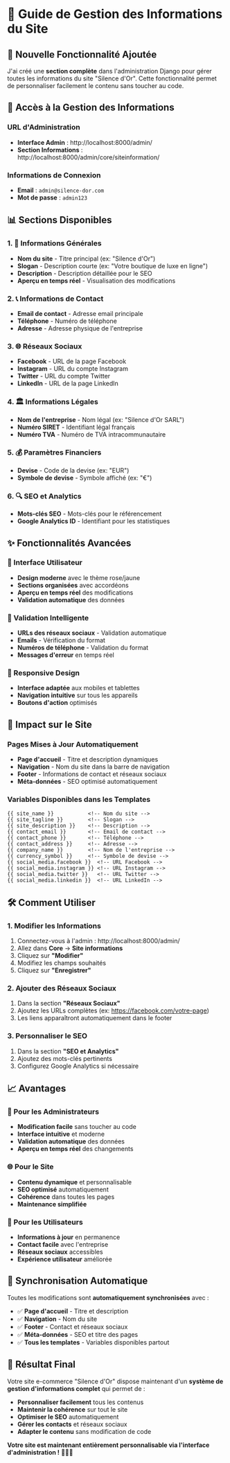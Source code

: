 # 🏢 Guide de Gestion des Informations du Site

## 🎯 **Nouvelle Fonctionnalité Ajoutée**

J'ai créé une **section complète** dans l'administration Django pour gérer toutes les informations du site "Silence d'Or". Cette fonctionnalité permet de personnaliser facilement le contenu sans toucher au code.

## 🔗 **Accès à la Gestion des Informations**

### **URL d'Administration**
- **Interface Admin** : http://localhost:8000/admin/
- **Section Informations** : http://localhost:8000/admin/core/siteinformation/

### **Informations de Connexion**
- **Email** : `admin@silence-dor.com`
- **Mot de passe** : `admin123`

## 📊 **Sections Disponibles**

### **1. 🏢 Informations Générales**
- **Nom du site** - Titre principal (ex: "Silence d'Or")
- **Slogan** - Description courte (ex: "Votre boutique de luxe en ligne")
- **Description** - Description détaillée pour le SEO
- **Aperçu en temps réel** - Visualisation des modifications

### **2. 📞 Informations de Contact**
- **Email de contact** - Adresse email principale
- **Téléphone** - Numéro de téléphone
- **Adresse** - Adresse physique de l'entreprise

### **3. 🌐 Réseaux Sociaux**
- **Facebook** - URL de la page Facebook
- **Instagram** - URL du compte Instagram
- **Twitter** - URL du compte Twitter
- **LinkedIn** - URL de la page LinkedIn

### **4. 🏛️ Informations Légales**
- **Nom de l'entreprise** - Nom légal (ex: "Silence d'Or SARL")
- **Numéro SIRET** - Identifiant légal français
- **Numéro TVA** - Numéro de TVA intracommunautaire

### **5. 💰 Paramètres Financiers**
- **Devise** - Code de la devise (ex: "EUR")
- **Symbole de devise** - Symbole affiché (ex: "€")

### **6. 🔍 SEO et Analytics**
- **Mots-clés SEO** - Mots-clés pour le référencement
- **Google Analytics ID** - Identifiant pour les statistiques

## ✨ **Fonctionnalités Avancées**

### **🎨 Interface Utilisateur**
- **Design moderne** avec le thème rose/jaune
- **Sections organisées** avec accordéons
- **Aperçu en temps réel** des modifications
- **Validation automatique** des données

### **🔧 Validation Intelligente**
- **URLs des réseaux sociaux** - Validation automatique
- **Emails** - Vérification du format
- **Numéros de téléphone** - Validation du format
- **Messages d'erreur** en temps réel

### **📱 Responsive Design**
- **Interface adaptée** aux mobiles et tablettes
- **Navigation intuitive** sur tous les appareils
- **Boutons d'action** optimisés

## 🚀 **Impact sur le Site**

### **Pages Mises à Jour Automatiquement**
- **Page d'accueil** - Titre et description dynamiques
- **Navigation** - Nom du site dans la barre de navigation
- **Footer** - Informations de contact et réseaux sociaux
- **Méta-données** - SEO optimisé automatiquement

### **Variables Disponibles dans les Templates**
```django
{{ site_name }}           <!-- Nom du site -->
{{ site_tagline }}        <!-- Slogan -->
{{ site_description }}    <!-- Description -->
{{ contact_email }}       <!-- Email de contact -->
{{ contact_phone }}       <!-- Téléphone -->
{{ contact_address }}     <!-- Adresse -->
{{ company_name }}        <!-- Nom de l'entreprise -->
{{ currency_symbol }}     <!-- Symbole de devise -->
{{ social_media.facebook }}  <!-- URL Facebook -->
{{ social_media.instagram }} <!-- URL Instagram -->
{{ social_media.twitter }}   <!-- URL Twitter -->
{{ social_media.linkedin }}  <!-- URL LinkedIn -->
```

## 🛠️ **Comment Utiliser**

### **1. Modifier les Informations**
1. Connectez-vous à l'admin : http://localhost:8000/admin/
2. Allez dans **Core** → **Site informations**
3. Cliquez sur **"Modifier"**
4. Modifiez les champs souhaités
5. Cliquez sur **"Enregistrer"**

### **2. Ajouter des Réseaux Sociaux**
1. Dans la section **"Réseaux Sociaux"**
2. Ajoutez les URLs complètes (ex: https://facebook.com/votre-page)
3. Les liens apparaîtront automatiquement dans le footer

### **3. Personnaliser le SEO**
1. Dans la section **"SEO et Analytics"**
2. Ajoutez des mots-clés pertinents
3. Configurez Google Analytics si nécessaire

## 📈 **Avantages**

### **🎯 Pour les Administrateurs**
- **Modification facile** sans toucher au code
- **Interface intuitive** et moderne
- **Validation automatique** des données
- **Aperçu en temps réel** des changements

### **🌐 Pour le Site**
- **Contenu dynamique** et personnalisable
- **SEO optimisé** automatiquement
- **Cohérence** dans toutes les pages
- **Maintenance simplifiée**

### **👥 Pour les Utilisateurs**
- **Informations à jour** en permanence
- **Contact facile** avec l'entreprise
- **Réseaux sociaux** accessibles
- **Expérience utilisateur** améliorée

## 🔄 **Synchronisation Automatique**

Toutes les modifications sont **automatiquement synchronisées** avec :
- ✅ **Page d'accueil** - Titre et description
- ✅ **Navigation** - Nom du site
- ✅ **Footer** - Contact et réseaux sociaux
- ✅ **Méta-données** - SEO et titre des pages
- ✅ **Tous les templates** - Variables disponibles partout

## 🎉 **Résultat Final**

Votre site e-commerce "Silence d'Or" dispose maintenant d'un **système de gestion d'informations complet** qui permet de :

- **Personnaliser facilement** tous les contenus
- **Maintenir la cohérence** sur tout le site
- **Optimiser le SEO** automatiquement
- **Gérer les contacts** et réseaux sociaux
- **Adapter le contenu** sans modification de code

**Votre site est maintenant entièrement personnalisable via l'interface d'administration !** 🎉🏢✨

